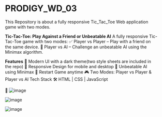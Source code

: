 # PRODIGY_WD_03
This Repository is about a fully responsive Tic_Tac_Toe Web application game with two modes.



**Tic-Tac-Toe: Play Against a Friend or Unbeatable AI**
A fully responsive Tic-Tac-Toe game with two modes:
✅ Player vs Player – Play with a friend on the same device.
🤖 Player vs AI – Challenge an unbeatable AI using the Minimax algorithm.

**Features**
🎨 Modern UI with a dark theme(two style sheets are included in the repo)
📱 Responsive Design for mobile and desktop
🤖 Unbeatable AI using Minimax
🔄 Restart Game anytime
🎮 Two Modes: Player vs Player & Player vs AI
Tech Stack
🛠 HTML | CSS | JavaScript

🔗 
![image](https://github.com/user-attachments/assets/ee2a13a9-8edf-4f82-b080-8a3829012ada)

![image](https://github.com/user-attachments/assets/e64ac065-8b10-49ba-b829-12db00c35770)

![image](https://github.com/user-attachments/assets/5d4f5632-e661-4d05-b8d3-339b5150f859)

